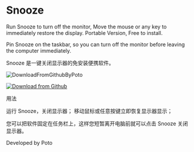 # Snooze
Run Snooze to turn off the monitor, Move the mouse or any key to immediately restore the display.
Portable Version, Free to install.

Pin Snooze on the taskbar, so you can turn off the monitor before leaving the computer immediately.

Snooze 是一键关闭显示器的免安装便携软件。

![DownloadFromGithubByPoto](https://user-images.githubusercontent.com/59009389/165435448-b17c2ff5-c6f1-4e81-bb8d-c1e5301fc613.png)

[![Download from Github](https://user-images.githubusercontent.com/59009389/165435448-b17c2ff5-c6f1-4e81-bb8d-c1e5301fc613.png)](https://github.com/isPoto/Snooze/releases)

用法

运行 Snooze，关闭显示器；
移动鼠标或任意按键立即恢复显示器显示；

您可以把软件固定在任务栏上，这样您短暂离开电脑前就可以点击 Snooze 关闭显示器。

Developed by Poto
